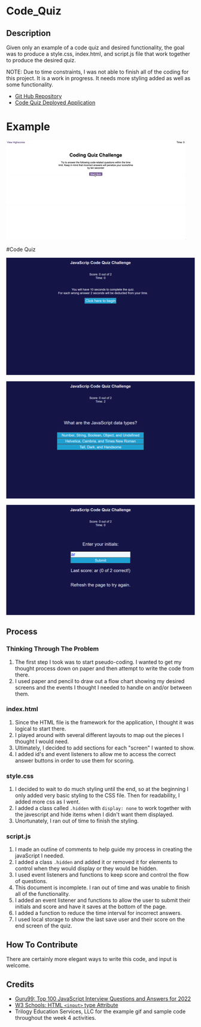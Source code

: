 # Code_Quiz


## Description

Given only an example of a code quiz and desired functionality, the goal was to produce a style.css, index.html, and script.js file that work together to produce the desired quiz.

NOTE: Due to time constraints, I was not able to finish all of the coding for this project. It is a work in progress. It needs more styling added as well as some functionality.

- [Git Hub Repository](https://github.com/areitan/Code_Quiz)
- [Code Quiz Deployed Application](https://areitan.github.io/Code_Quiz/)


# Example

![Code Quiz Example](/assets/images/04-web-apis-homework-demo.gif)

#Code Quiz

![Code Quiz Screenshot: Starting the Quiz](/assets/images/code_quiz_screenshot.png)

![Code Quiz Screenshot: The Quiz](/assets/images/code_quiz_screenshot2.png)

![Code Quiz Screenshot: Finishing the Quiz](/assets/images/code_quiz_screenshot3.png)


## Process

### Thinking Through The Problem

1. The first step I took was to start pseudo-coding. I wanted to get my thought process down on paper and then attempt to write the code from there.
2. I used paper and pencil to draw out a flow chart showing my desired screens and the events I thought I needed to handle on and/or between them.


### index.html

1. Since the HTML file is the framework for the application, I thought it was logical to start there.
2. I played around with several different layouts to map out the pieces I thought I would need.
3. Ultimately, I decided to add sections for each "screen" I wanted to show.
4. I added id's and event listeners to allow me to access the correct answer buttons in order to use them for scoring.


### style.css

1. I decided to wait to do much styling until the end, so at the beginning I only added very basic styling to the CSS file. Then for readability, I added more css as I went.
2. I added a class called ```.hidden``` with  ```display: none``` to work together with the javescript and hide items when I didn't want them displayed.
3. Unortunately, I ran out of time to finish the styling.


### script.js

1. I made an outline of comments to help guide my process in creating the javaScript I needed.
2. I added a class ```.hidden``` and added it or removed it for elements to control when they would display or they would be hidden.
3. I used event listeners and functions to keep score and control the flow of questions.
4. This document is incomplete. I ran out of time and was unable to finish all of the functionality.
5. I added an event listener and functions to allow the user to submit their initials and score and have it saves at the bottom of the page.
6. I added a function to reduce the time interval for incorrect answers.
7. I used local storage to show the last save user and their score on the end screen of the quiz.


## How To Contribute

There are certainly more elegant ways to write this code, and input is welcome.


## Credits

- [Guru99: Top 100 JavaScript Interview Questions and Answers for 2022](https://www.guru99.com/javascript-interview-questions-answers.html)
- [W3 Schools: HTML ```<input>``` type Attribute](https://www.w3schools.com/tags/att_input_type.asp)
- Trilogy Education Services, LLC for the example gif and sample code throughout the week 4 activities.





